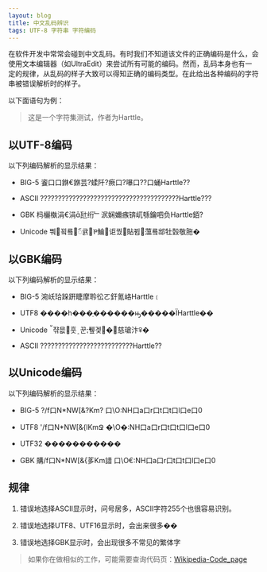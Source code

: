 ```yaml
---
layout: blog
title: 中文乱码辨识
tags: UTF-8 字符串 字符编码
---
```


在软件开发中常常会碰到中文乱码。有时我们不知道该文件的正确编码是什么，会使用文本编辑器（如UltraEdit）来尝试所有可能的编码。然而，乱码本身也有一定的规律，从乱码的样子大致可以得知正确的编码类型。在此给出各种编码的字符串被错误解析时的样子。

以下面语句为例：

> 这是一个字符集测试，作者为Harttle。

<!--more-->

## 以UTF-8编码

以下列编码解析的显示结果：

* BIG-5
餈口口銝€銝芸?蝚阡?瘚口?嚗口??口蛹Harttle??

* ASCII
???????????????????????????????????????Harttle???

* GBK
杩欐槸涓€涓瓧绗﹂泦娴嬭瘯锛屼綔鑰呬负Harttle銆?

* Unicode
뿨꾘룤ꪸ귥ꚬ鯩讵꿨貼뷤薀룤䢺牡瑴敬胣�

## 以GBK编码

以下列编码解析的显示结果：

* BIG-5
涴岆珨跺趼睫摩聆彸ㄛ釬氪峈Harttle﹝

* UTF8
����һ���ַ������ԣ�����ΪHarttle��

* Unicode
쟊믒훗﮷꾼퓊겣�꫎慈瑲汴ꅥ�

* ASCII
??????????????????????????Harttle??

## 以Unicode编码

以下列编码解析的显示结果：

* BIG-5
?/f口N*NW[&?Km?
口\O:NH口a口r口t口t口l口e口0

* UTF8
'/f口N*NW[&{lKmՋ
�\O�:NH口a口r口t口t口l口e口0

* UTF32
�����������

* GBK
購/f口N*NW[&{茤Km諎
口\O€:NH口a口r口t口t口l口e口0

## 规律

1. 错误地选择ASCII显示时，问号居多，ASCII字符255个也很容易识别。

2. 错误地选择UTF8、UTF16显示时，会出来很多��

3. 错误地选择GBK显示时，会出现很多不常见的繁体字


> 如果你在做相似的工作，可能需要查询代码页：[Wikipedia-Code_page][wiki]

[wiki]:http://en.wikipedia.org/wiki/Code_page/


